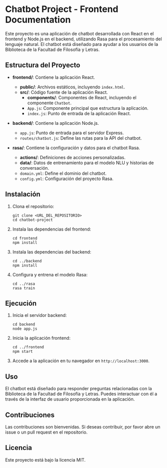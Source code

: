 # Chatbot Project - Frontend Documentation

Este proyecto es una aplicación de chatbot desarrollada con React en el frontend y Node.js en el backend, utilizando Rasa para el procesamiento del lenguaje natural. El chatbot está diseñado para ayudar a los usuarios de la Biblioteca de la Facultad de Filosofía y Letras.

## Estructura del Proyecto

- **frontend/**: Contiene la aplicación React.
  - **public/**: Archivos estáticos, incluyendo `index.html`.
  - **src/**: Código fuente de la aplicación React.
    - **components/**: Componentes de React, incluyendo el componente `Chatbot`.
    - `App.js`: Componente principal que estructura la aplicación.
    - `index.js`: Punto de entrada de la aplicación React.

- **backend/**: Contiene la aplicación Node.js.
  - `app.js`: Punto de entrada para el servidor Express.
  - `routes/chatbot.js`: Define las rutas para la API del chatbot.

- **rasa/**: Contiene la configuración y datos para el chatbot Rasa.
  - **actions/**: Definiciones de acciones personalizadas.
  - **data/**: Datos de entrenamiento para el modelo NLU y historias de conversación.
  - `domain.yml`: Define el dominio del chatbot.
  - `config.yml`: Configuración del proyecto Rasa.

## Instalación

1. Clona el repositorio:
   ```
   git clone <URL_DEL_REPOSITORIO>
   cd chatbot-project
   ```

2. Instala las dependencias del frontend:
   ```
   cd frontend
   npm install
   ```

3. Instala las dependencias del backend:
   ```
   cd ../backend
   npm install
   ```

4. Configura y entrena el modelo Rasa:
   ```
   cd ../rasa
   rasa train
   ```

## Ejecución

1. Inicia el servidor backend:
   ```
   cd backend
   node app.js
   ```

2. Inicia la aplicación frontend:
   ```
   cd ../frontend
   npm start
   ```

3. Accede a la aplicación en tu navegador en `http://localhost:3000`.

## Uso

El chatbot está diseñado para responder preguntas relacionadas con la Biblioteca de la Facultad de Filosofía y Letras. Puedes interactuar con él a través de la interfaz de usuario proporcionada en la aplicación.

## Contribuciones

Las contribuciones son bienvenidas. Si deseas contribuir, por favor abre un issue o un pull request en el repositorio.

## Licencia

Este proyecto está bajo la licencia MIT.